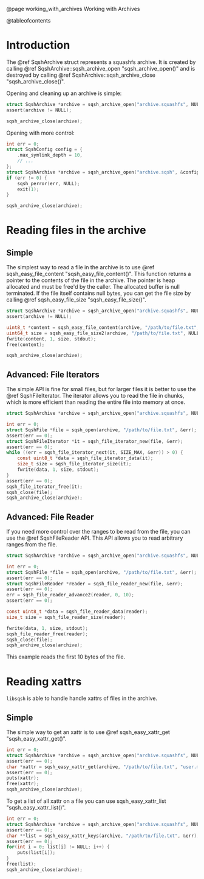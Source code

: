 @page working_with_archives Working with Archives

@tableofcontents

# Introduction

The @ref SqshArchive struct represents a squashfs archive. It is
created by calling
@ref SqshArchive::sqsh_archive_open "sqsh_archive_open()" and is destroyed by calling
@ref SqshArchive::sqsh_archive_close "sqsh_archive_close()". 

Opening and cleaning up an archive is simple:
```c
struct SqshArchive *archive = sqsh_archive_open("archive.squashfs", NULL, NULL);
assert(archive != NULL);

sqsh_archive_close(archive);
```

Opening with more control:
```c
int err = 0;
struct SqshConfig config = {
	.max_symlink_depth = 10,
	// ...
};
struct SqshArchive *archive = sqsh_archive_open("archive.sqsh", &config, &err);
if (err != 0) {
	sqsh_perror(err, NULL);
	exit(1);
}

sqsh_archive_close(archive);
```

# Reading files in the archive

## Simple

The simplest way to read a file in the archive is to use
@ref sqsh_easy_file_content "sqsh_easy_file_content()". This function 
returns a pointer to the contents of the file in the archive. The pointer 
is heap allocated and must be free'd by the caller. The allocated buffer is
null terminated. If the file itself contains null bytes, you can get the 
file size by calling @ref sqsh_easy_file_size "sqsh_easy_file_size()".

```c
struct SqshArchive *archive = sqsh_archive_open("archive.squashfs", NULL, NULL);
assert(archive != NULL);

uint8_t *content = sqsh_easy_file_content(archive, "/path/to/file.txt", NULL);
uint64_t size = sqsh_easy_file_size2(archive, "/path/to/file.txt", NULL);
fwrite(content, 1, size, stdout);
free(content);

sqsh_archive_close(archive);
```

## Advanced: File Iterators

The simple API is fine for small files, but for larger files it is better
to use the @ref SqshFileIterator. The iterator allows you to read the file
in chunks, which is more efficient than reading the entire file into memory
at once.

```c
struct SqshArchive *archive = sqsh_archive_open("archive.squashfs", NULL, NULL);

int err = 0;
struct SqshFile *file = sqsh_open(archive, "/path/to/file.txt", &err);
assert(err == 0);
struct SqshFileIterator *it = sqsh_file_iterator_new(file, &err);
assert(err == 0);
while ((err = sqsh_file_iterator_next(it, SIZE_MAX, &err)) > 0) {
	const uint8_t *data = sqsh_file_iterator_data(it);
	size_t size = sqsh_file_iterator_size(it);
	fwrite(data, 1, size, stdout);
}
assert(err == 0);
sqsh_file_iterator_free(it);
sqsh_close(file);
sqsh_archive_close(archive);
```

## Advanced: File Reader

If you need more control over the ranges to be read from the file, you can use 
the @ref SqshFileReader API. This API allows you to read arbitrary ranges from
the file.

```c 
struct SqshArchive *archive = sqsh_archive_open("archive.squashfs", NULL, NULL);

int err = 0;
struct SqshFile *file = sqsh_open(archive, "/path/to/file.txt", &err);
assert(err == 0);
struct SqshFileReader *reader = sqsh_file_reader_new(file, &err);
assert(err == 0);
err = sqsh_file_reader_advance2(reader, 0, 10);
assert(err == 0);

const uint8_t *data = sqsh_file_reader_data(reader);
size_t size = sqsh_file_reader_size(reader);

fwrite(data, 1, size, stdout);
sqsh_file_reader_free(reader);
sqsh_close(file);
sqsh_archive_close(archive);
```

This example reads the first 10 bytes of the file.

# Reading xattrs

`libsqsh` is able to handle handle xattrs of files in the archive.

## Simple

The simple way to get an xattr is to use @ref sqsh_easy_xattr_get "sqsh_easy_xattr_get()".

```c
int err = 0;
struct SqshArchive *archive = sqsh_archive_open("archive.squashfs", NULL, NULL);
assert(err == 0);
char *xattr = sqsh_easy_xattr_get(archive, "/path/to/file.txt", "user.myxattr", &err);
assert(err == 0);
puts(xattr);
free(xattr);
sqsh_archive_close(archive);
```

To get a list of all xattr on a file you can use sqsh_easy_xattr_list "sqsh_easy_xattr_list()".

```c
int err = 0;
struct SqshArchive *archive = sqsh_archive_open("archive.squashfs", NULL, NULL);
assert(err == 0);
char **list = sqsh_easy_xattr_keys(archive, "/path/to/file.txt", &err);
assert(err == 0);
for(int i = 0; list[i] != NULL; i++) {
	puts(list[i]);
}
free(list);
sqsh_archive_close(archive);
```
